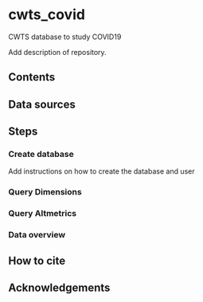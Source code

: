 # cwts_covid
CWTS database to study COVID19

Add description of repository.

## Contents

## Data sources

## Steps

### Create database

Add instructions on how to create the database and user

### Query Dimensions


### Query Altmetrics


### Data overview


## How to cite


## Acknowledgements

